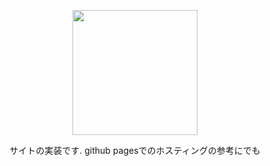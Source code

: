 <div style="text-align: center; margin:auto;">
  <p><img src="https://raw.githubusercontent.com/maemon4095/HackNoSense/main/site/assets/images/logo.svg" height="200px"></p>
  サイトの実装です. github pagesでのホスティングの参考にでも
</div>
